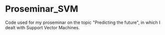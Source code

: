 # Proseminar_SVM
Code used for my proseminar on the topic "Predicting the future", in which I dealt with Support Vector Machines.

